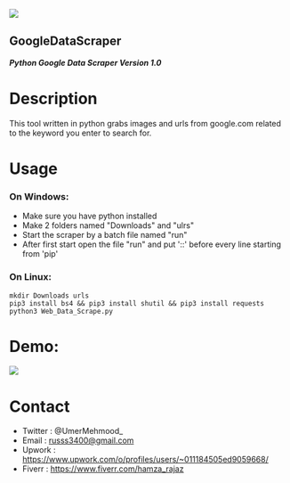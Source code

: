 ![](https://user-images.githubusercontent.com/83476929/126706609-70b8a88c-dd49-4a45-a01c-bc38a28650d9.png)
## GoogleDataScraper
***Python Google Data Scraper Version 1.0***

# Description
This tool written in python grabs images and urls from google.com related to the keyword
you enter to search for.

# Usage
### On Windows:
- Make sure you have python installed
- Make 2 folders named "Downloads" and "ulrs"
- Start the scraper by a batch file named "run"
- After first start open the file "run" and put '::' before every line starting from 'pip'

### On Linux:
```
mkdir Downloads urls
pip3 install bs4 && pip3 install shutil && pip3 install requests
python3 Web_Data_Scrape.py
```
# Demo:
![](https://user-images.githubusercontent.com/83476929/126529669-ce7cfeb1-d6c7-4144-a1fb-3b277444fc78.png)
# Contact
- Twitter : @UmerMehmood_
- Email   : russs3400@gmail.com
- Upwork  : https://www.upwork.com/o/profiles/users/~011184505ed9059668/
- Fiverr  : https://www.fiverr.com/hamza_rajaz
